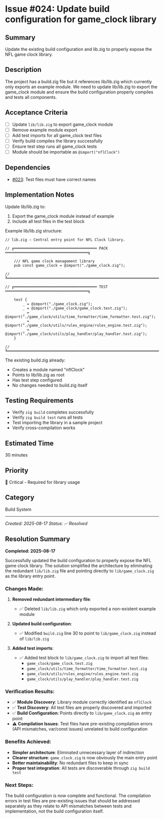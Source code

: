 # Issue #024: Update build configuration for game_clock library

## Summary
Update the existing build configuration and lib.zig to properly expose the NFL game clock library.

## Description
The project has a build.zig file but it references lib/lib.zig which currently only exports an example module. We need to update lib/lib.zig to export the game_clock module and ensure the build configuration properly compiles and tests all components.

## Acceptance Criteria
- [ ] Update `lib/lib.zig` to export game_clock module
- [ ] Remove example module export
- [ ] Add test imports for all game_clock test files
- [ ] Verify build compiles the library successfully
- [ ] Ensure test step runs all game_clock tests
- [ ] Module should be importable as `@import("nflClock")`

## Dependencies
- [#023](023_fix_test_file_naming.md): Test files must have correct names

## Implementation Notes
Update lib/lib.zig to:
1. Export the game_clock module instead of example
2. Include all test files in the test block

Example lib/lib.zig structure:
```zig
// lib.zig — Central entry point for NFL Clock library.

// ╔══════════════════════════════════════ PACK ══════════════════════════════════════╗

    /// NFL game clock management library
    pub const game_clock = @import("./game_clock.zig");

// ╚══════════════════════════════════════════════════════════════════════════════════╝

// ╔══════════════════════════════════════ TEST ══════════════════════════════════════╗

    test {
        _ = @import("./game_clock.zig");
        _ = @import("./game_clock/game_clock.test.zig");
        _ = @import("./game_clock/utils/time_formatter/time_formatter.test.zig");
        _ = @import("./game_clock/utils/rules_engine/rules_engine.test.zig");
        _ = @import("./game_clock/utils/play_handler/play_handler.test.zig");
    }

// ╚══════════════════════════════════════════════════════════════════════════════════╝
```

The existing build.zig already:
- Creates a module named "nflClock"
- Points to lib/lib.zig as root
- Has test step configured
- No changes needed to build.zig itself

## Testing Requirements
- Verify `zig build` completes successfully
- Verify `zig build test` runs all tests
- Test importing the library in a sample project
- Verify cross-compilation works

## Estimated Time
30 minutes

## Priority
🔴 Critical - Required for library usage

## Category
Build System

---
*Created: 2025-08-17*
*Status: ✅ Resolved*

## Resolution Summary

**Completed: 2025-08-17**

Successfully updated the build configuration to properly expose the NFL game clock library. The solution simplified the architecture by eliminating the redundant `lib/lib.zig` file and pointing directly to `lib/game_clock.zig` as the library entry point.

### Changes Made:

1. **Removed redundant intermediary file**:
   - ✅ Deleted `lib/lib.zig` which only exported a non-existent example module

2. **Updated build configuration**:
   - ✅ Modified `build.zig` line 30 to point to `lib/game_clock.zig` instead of `lib/lib.zig`

3. **Added test imports**:
   - ✅ Added test block to `lib/game_clock.zig` to import all test files:
     - `game_clock/game_clock.test.zig`
     - `game_clock/utils/time_formatter/time_formatter.test.zig`
     - `game_clock/utils/rules_engine/rules_engine.test.zig`
     - `game_clock/utils/play_handler/play_handler.test.zig`

### Verification Results:

- ✅ **Module Discovery**: Library module correctly identified as `nflClock`
- ✅ **Test Discovery**: All test files are properly discovered and imported
- ✅ **Build Configuration**: Points directly to `lib/game_clock.zig` as entry point
- ⚠️ **Compilation Issues**: Test files have pre-existing compilation errors (API mismatches, var/const issues) unrelated to build configuration

### Benefits Achieved:

- **Simpler architecture**: Eliminated unnecessary layer of indirection
- **Clearer structure**: `game_clock.zig` is now obviously the main entry point
- **Better maintainability**: No redundant files to keep in sync
- **Proper test integration**: All tests are discoverable through `zig build test`

### Next Steps:

The build configuration is now complete and functional. The compilation errors in test files are pre-existing issues that should be addressed separately as they relate to API mismatches between tests and implementation, not the build configuration itself.